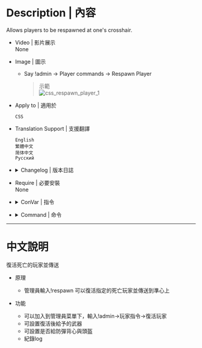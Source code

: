 # Description | 內容
Allows players to be respawned at one's crosshair.

* Video | 影片展示
<br/>None

* Image | 圖示
	* Say !admin -> Player commands -> Respawn Player
		> 示範
		<br/>![css_respawn_player_1](image/css_respawn_player_1.gif)

* Apply to | 適用於
	```
	CSS
	```
* Translation Support | 支援翻譯
	```
	English
	繁體中文
	简体中文
	Русский
	```

* <details><summary>Changelog | 版本日誌</summary>

	* v1.1 (2023-3-8)
		* Give Kevlar Suit and a Helmet when repsawn player

	* v1.0 (2023-3-3)
		* Initial Release
</details>

* Require | 必要安裝
<br/>None

* <details><summary>ConVar | 指令</summary>

	* cfg/sourcemod/css_respawn_player.cfg
		```php
		// If 1, Add 'Respawn player' item in admin menu under 'Player commands' category
		css_respawn_player_adminmenu "1"

		// If 1, Give Kevlar Suit and a Helmet when repsawn player
		css_respawn_player_armor "1"

		// After respawn player, teleport player to 0=Crosshair, 1=Self (You must be alive).
		css_respawn_player_destination "0"

		// Respawn players with this loadout, separate by commas
		css_respawn_player_loadout "weapon_knife,weapon_glock,weapon_mp5navy"

		// If 1, Notify in chat and log action about respawn?
		css_respawn_player_showaction "1"
		```
</details>

* <details><summary>Command | 命令</summary>

	* **Respawn a player at your crosshair. Without argument - opens menu to select players (Adm required: ADMFLAG_BAN)**
		```php
		sm_respawn
		```
</details>

- - - -
# 中文說明
復活死亡的玩家並傳送

* 原理
	* 管理員輸入!respawn 可以復活指定的死亡玩家並傳送到準心上

* 功能
	* 可以加入到管理員菜單下，輸入!admin->玩家指令->復活玩家
	* 可設置復活後給予的武器
	* 可設置是否給防彈背心與頭盔
	* 紀錄log
